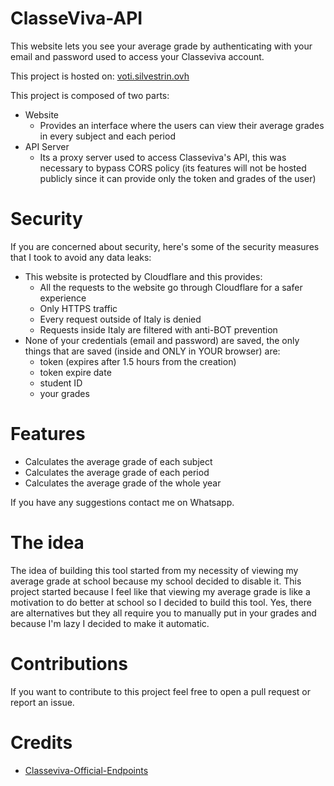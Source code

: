 # ClasseViva-API
This website lets you see your average grade by authenticating with your email and password used to access your Classeviva account.

This project is hosted on: [voti.silvestrin.ovh](https://voti.silvestrin.ovh)

This project is composed of two parts:
- Website
  - Provides an interface where the users can view their average grades in every subject and each period
- API Server
  - Its a proxy server used to access Classeviva's API, this was necessary to bypass CORS policy (its features will not be hosted publicly since it can provide only the token and grades of the user)

# Security
If you are concerned about security, here's some of the security measures that I took to avoid any data leaks:
- This website is protected by Cloudflare and this provides:
  - All the requests to the website go through Cloudflare for a safer experience
  - Only HTTPS traffic
  - Every request outside of Italy is denied
  - Requests inside Italy are filtered with anti-BOT prevention
- None of your credentials (email and password) are saved, the only things that are saved (inside and ONLY in YOUR browser) are:
  - token (expires after 1.5 hours from the creation)
  - token expire date
  - student ID
  - your grades

# Features
- Calculates the average grade of each subject
- Calculates the average grade of each period
- Calculates the average grade of the whole year

If you have any suggestions contact me on Whatsapp.

# The idea
The idea of building this tool started from my necessity of viewing my average grade at school because my school decided to disable it.
This project started because I feel like that viewing my average grade is like a motivation to do better at school so I decided to build this tool.
Yes, there are alternatives but they all require you to manually put in your grades and because I'm lazy I decided to make it automatic.

# Contributions
If you want to contribute to this project feel free to open a pull request or report an issue.

# Credits
- [Classeviva-Official-Endpoints](https://github.com/Lioydiano/Classeviva-Official-Endpoints)